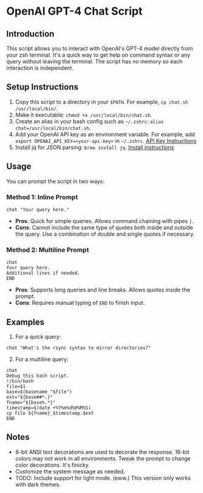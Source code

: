
# OpenAI GPT-4 Chat Script

## Introduction
This script allows you to interact with OpenAI's GPT-4 model directly from your zsh terminal. It's a quick way to get help on command syntax or any query without leaving the terminal. The script has no memory so each interaction is independent.

## Setup Instructions
1. Copy this script to a directory in your `$PATH`. For example, `cp chat.sh /usr/local/bin/`.
2. Make it executable: `chmod +x /usr/local/bin/chat.sh`.
3. Create an alias in your bash config such as `~/.zshrc`: `alias chat=/usr/local/bin/chat.sh`.
4. Add your OpenAI API key as an environment variable. For example, add `export OPENAI_API_KEY=<your-api-key>` in `~/.zshrc`. [API Key Instructions](https://help.openai.com/en/articles/4936850-where-do-i-find-my-secret-api-key)
5. Install jq for JSON parsing: `brew install jq`. [Install instructions](https://formulae.brew.sh/formula/jq)

## Usage
You can prompt the script in two ways:

### Method 1: Inline Prompt
```
chat "Your query here."
```
- **Pros**: Quick for simple queries. Allows command chaining with pipes `|`.
- **Cons**: Cannot include the same type of quotes both inside and outside the query. Use a combination of double and single quotes if necessary. 

### Method 2: Multiline Prompt
```
chat
Your query here.
Additional lines if needed.
END
```
- **Pros**: Supports long queries and line breaks. Allows quotes inside the prompt.
- **Cons**: Requires manual typing of `END` to finish input.

## Examples
1. For a quick query: 

```
chat "What's the rsync syntax to mirror directories?"
```

2. For a multiline query:

```
chat
Debug this bash script.
!/bin/bash
file=$1
base=$(basename "$file")
ext="${base##*.}"
fname="${base%.*}"
timestamp=$(date +%Y%m%d%H%M%S)
cp file ${fname}_$timestamp.$ext
END
```

## Notes
- 8-bit ANSI text decorations are used to decorate the response. 16-bit colors may not work in all environments. Tweak the prompt to change color decorations. It's finicky. 
- Customize the system message as needed.
- TODO: Include support for light mode. (eww.) This version only works with dark themes. 


